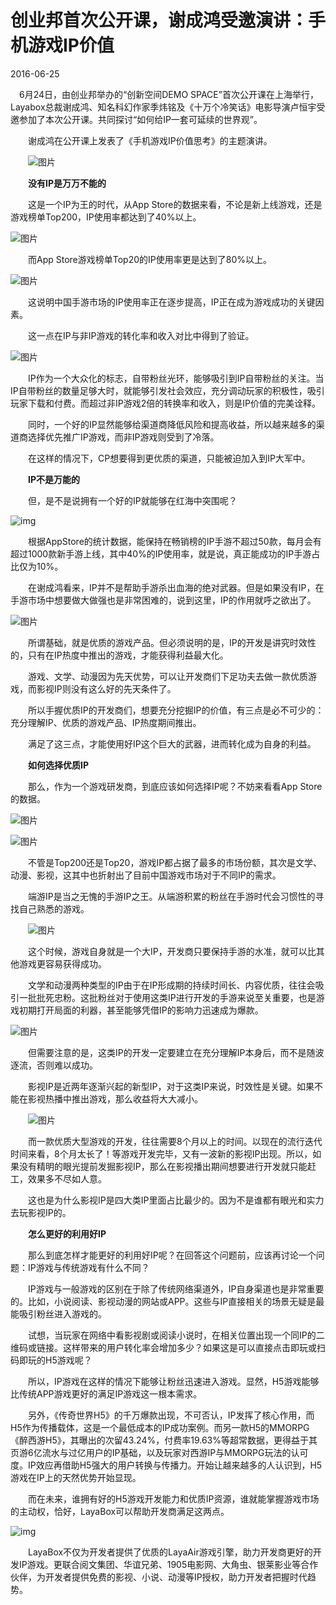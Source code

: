 # 创业邦首次公开课，谢成鸿受邀演讲：手机游戏IP价值

2016-06-25

　6月24日，由创业邦举办的“创新空间DEMO SPACE”首次公开课在上海举行，Layabox总裁谢成鸿、知名科幻作家季炜铭及《十万个冷笑话》电影导演卢恒宇受邀参加了本次公开课。共同探讨“如何给IP一套可延续的世界观”。

　　谢成鸿在公开课上发表了《手机游戏IP价值思考》的主题演讲。

　　![图片](http://www.layabox.com/uploadfile/image/20161028/1477648401578555.jpg)

　　**没有IP是万万不能的**

　　这是一个IP为王的时代，从App Store的数据来看，不论是新上线游戏，还是游戏榜单Top200，IP使用率都达到了40%以上。

![图片](http://www.layabox.com/uploadfile/image/20161028/1477648401514397.jpg)

　　而App Store游戏榜单Top20的IP使用率更是达到了80%以上。

![图片](http://www.layabox.com/uploadfile/image/20161028/1477648401988904.jpg)

　　这说明中国手游市场的IP使用率正在逐步提高，IP正在成为游戏成功的关键因素。

　　这一点在IP与非IP游戏的转化率和收入对比中得到了验证。

![图片](http://www.layabox.com/uploadfile/image/20161028/1477648401119134.jpg)

　　IP作为一个大众化的标志，自带粉丝光环，能够吸引到IP自带粉丝的关注。当IP自带粉丝的数量足够大时，就能够引发社会效应，充分调动玩家的积极性，吸引玩家下载和付费。而超过非IP游戏2倍的转换率和收入，则是IP价值的完美诠释。

　　同时，一个好的IP显然能够给渠道商降低风险和提高收益，所以越来越多的渠道商选择优先推广IP游戏，而非IP游戏则受到了冷落。

　　在这样的情况下，CP想要得到更优质的渠道，只能被迫加入到IP大军中。

　　**IP不是万能的**

　　但，是不是说拥有一个好的IP就能够在红海中突围呢？

![img](http://www.layabox.com/uploadfile/image/20161028/1477648401759842.png)

　　根据AppStore的统计数据，能保持在畅销榜的IP手游不超过50款，每月会有超过1000款新手游上线，其中40%的IP使用率，就是说，真正能成功的IP手游占比仅为10%。

　　在谢成鸿看来，IP并不是帮助手游杀出血海的绝对武器。但是如果没有IP，在手游市场中想要做大做强也是非常困难的，说到这里，IP的作用就呼之欲出了。

![图片](http://www.layabox.com/uploadfile/image/20161028/1477648401867144.jpg)

　　所谓基础，就是优质的游戏产品。但必须说明的是，IP的开发是讲究时效性的，只有在IP热度中推出的游戏，才能获得利益最大化。

　　游戏、文学、动漫因为先天优势，可以让开发商们下足功夫去做一款优质游戏，而影视IP则没有这么好的先天条件了。

　　所以手握优质IP的开发商们，想要充分挖掘IP的价值，有三点是必不可少的：充分理解IP、优质的游戏产品、IP热度期间推出。

　　满足了这三点，才能使用好IP这个巨大的武器，进而转化成为自身的利益。

　　**如何选择优质IP**

　　那么，作为一个游戏研发商，到底应该如何选择IP呢？不妨来看看App Store的数据。

![图片](http://www.layabox.com/uploadfile/image/20161028/1477648401506650.jpg)

![图片](http://www.layabox.com/uploadfile/image/20161028/1477648401382039.jpg)

　　不管是Top200还是Top20，游戏IP都占据了最多的市场份额，其次是文学、动漫、影视，这其中也折射出了目前中国游戏市场对于不同IP的需求。

　　端游IP是当之无愧的手游IP之王。从端游积累的粉丝在手游时代会习惯性的寻找自己熟悉的游戏。

　　![图片](http://www.layabox.com/uploadfile/image/20161028/1477648401334542.jpg)

　　这个时候，游戏自身就是一个大IP，开发商只要保持手游的水准，就可以比其他游戏更容易获得成功。

　　文学和动漫两种类型的IP由于在IP形成期的持续时间长、内容优质，往往会吸引一批批死忠粉。这批粉丝对于使用这类IP进行开发的手游来说至关重要，也是游戏初期打开局面的利器，甚至能够凭借IP的影响力迅速成为爆款。

![图片](http://www.layabox.com/uploadfile/image/20161028/1477648401176023.jpg)

　　但需要注意的是，这类IP的开发一定要建立在充分理解IP本身后，而不是随波逐流，否则难以成功。

　　影视IP是近两年逐渐兴起的新型IP，对于这类IP来说，时效性是关键。如果不能在影视热播中推出游戏，那么收益将大大减小。

　　![图片](http://www.layabox.com/uploadfile/image/20161028/1477648401270827.jpg)

　　而一款优质大型游戏的开发，往往需要8个月以上的时间。以现在的流行迭代时间来看，8个月太长了！等游戏开发完毕，又有一波新的影视IP出现。所以，如果没有精明的眼光提前发掘影视IP，那么在影视播出期间想要进行开发就只能赶工，效果多不尽如人意。

　　这也是为什么影视IP是四大类IP里面占比最少的。因为不是谁都有眼光和实力去玩影视IP的。

　　**怎么更好的利用好IP**

　　那么到底怎样才能更好的利用好IP呢？在回答这个问题前，应该再讨论一个问题：IP游戏与传统游戏有什么不同？

　　IP游戏与一般游戏的区别在于除了传统网络渠道外，IP自身渠道也是非常重要的。比如，小说阅读、影视动漫的网站或APP。这些与IP直接相关的场景无疑是最能吸引粉丝进入游戏的。

　　试想，当玩家在网络中看影视剧或阅读小说时，在相关位置出现一个同IP的二维码或链接。这样带来的用户转化率会增加多少？如果这是可以直接点击即玩或扫码即玩的H5游戏呢？

　　所以，IP游戏在这样的情况下能够让粉丝迅速进入游戏。显然，H5游戏能够比传统APP游戏更好的满足IP游戏这一根本需求。

　　另外，《传奇世界H5》的千万爆款出现，不可否认，IP发挥了核心作用，而H5作为传播载体，这是一个最低成本的IP成功案例。而另一款H5的MMORPG《醉西游H5》，其曝出的次留43.24%，付费率19.63%等超常数据，更得益于其页游6亿流水与过亿用户的IP基础，以及玩家对西游IP与MMORPG玩法的认可度。IP效应再借助H5强大的用户转换与传播力。开始让越来越多的人认识到，H5游戏在IP上的天然优势开始显现。

　　而在未来，谁拥有好的H5游戏开发能力和优质IP资源，谁就能掌握游戏市场的主动权，恰好，LayaBox可以帮助开发商满足这两点。

![img](http://www.layabox.com/uploadfile/image/20161028/1477648401799681.png)

　　LayaBox不仅为开发者提供了优质的LayaAir游戏引擎，助力开发商更好的开发IP游戏。更联合阅文集团、华谊兄弟、1905电影网、大角虫、银莱影业等合作伙伴，为开发者提供免费的影视、小说、动漫等IP授权，助力开发者把握时代趋势。

